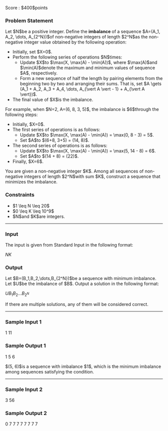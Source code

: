 
<div>

<span>

<span>

<p>
Score : $400$points
</p>

<div>

<section>

### **Problem Statement**

<p>
Let $N$be a positive integer. Define the 
<strong>
imbalance
</strong>
of a sequence $A=(A_1, A_2, \dots, A_{2^N})$of non-negative integers of length $2^N$as the non-negative integer value obtained by the following operation:
</p>

<ul>

<li>
Initially, set $X=0$.
</li>

<li>
Perform the following series of operations $N$times:
<ul>

<li>
Update $X$to $\max(X, \max(A) - \min(A))$, where $\max(A)$and $\min(A)$denote the maximum and minimum values of sequence $A$, respectively.
</li>

<li>
Form a new sequence of half the length by pairing elements from the beginning two by two and arranging their sums. That is, set $A \gets (A_1 + A_2, A_3 + A_4, \dots, A_{\vert A \vert - 1} + A_{\vert A \vert})$.
</li>

</ul>

</li>

<li>
The final value of $X$is the imbalance.
</li>

</ul>

<p>
For example, when $N=2, A=(6, 8, 3, 5)$, the imbalance is $6$through the following steps:
</p>

<ul>

<li>
Initially, $X=0$.
</li>

<li>
The first series of operations is as follows:
<ul>

<li>
Update $X$to $\max(X, \max(A) - \min(A)) = \max(0, 8 - 3) = 5$.
</li>

<li>
Set $A$to $(6+8, 3+5) = (14, 8)$.
</li>

</ul>

</li>

<li>
The second series of operations is as follows:
<ul>

<li>
Update $X$to $\max(X, \max(A) - \min(A)) = \max(5, 14 - 8) = 6$.
</li>

<li>
Set $A$to $(14 + 8) = (22)$.
</li>

</ul>

</li>

<li>
Finally, $X=6$.
</li>

</ul>

<p>
You are given a non-negative integer $K$. Among all sequences of non-negative integers of length $2^N$with sum $K$, construct a sequence that minimizes the imbalance.
</p>

</section>

</div>

<div>

<section>

### **Constraints**

<ul>

<li>
$1 \leq N \leq 20$
</li>

<li>
$0 \leq K \leq 10^9$
</li>

<li>
$N$and $K$are integers.
</li>

</ul>

</section>

</div>

---

<div>

<div>

<section>

### **Input**

<p>
The input is given from Standard Input in the following format:
</p>

<div>

$N$$K$
</div>

</section>

</div>

<div>

<section>

### **Output**

<p>
Let $B=(B_1,B_2,\dots,B_{2^N})$be a sequence with minimum imbalance. Let $U$be the imbalance of $B$. Output a solution in the following format:
</p>

<div>

$U$$B_1$$B_2$$\dots$$B_{2^N}$
</div>

<p>
If there are multiple solutions, any of them will be considered correct.
</p>

</section>

</div>

</div>

---

<div>

<section>

### **Sample Input 1**

<div>

1 11

</div>

</section>

</div>

<div>

<section>

### **Sample Output 1**

<div>

1
5 6

</div>

<p>
$(5, 6)$is a sequence with imbalance $1$, which is the minimum imbalance among sequences satisfying the condition.
</p>

</section>

</div>

---

<div>

<section>

### **Sample Input 2**

<div>

3 56

</div>

</section>

</div>

<div>

<section>

### **Sample Output 2**

<div>

0
7 7 7 7 7 7 7 7

</div>

</section>

</div>

</span>

</span>

</div>
